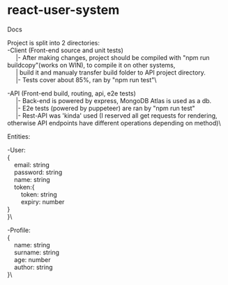 # react-user-system

Docs

Project is split into 2 directories:\
-Client (Front-end source and unit tests)\
&nbsp;&nbsp;&nbsp;&nbsp;        |- After making changes, project should be compiled with "npm run buildcopy"(works on WIN), to compile it on other systems,\
&nbsp;&nbsp;&nbsp;&nbsp;        |  build it and manualy transfer build folder to API project directory.\
&nbsp;&nbsp;&nbsp;&nbsp;        |- Tests cover about 85%, ran by "npm run test"\
  
 -API (Front-end build, routing, api, e2e tests)\
&nbsp;&nbsp;&nbsp;&nbsp;        |- Back-end is powered by express, MongoDB Atlas is used as a db.\
&nbsp;&nbsp;&nbsp;&nbsp;        |- E2e tests (powered by puppeteer) are ran by "npm run test"\
&nbsp;&nbsp;&nbsp;&nbsp;        |- Rest-API was 'kinda' used (I reserved all get requests for rendering, otherwise API endpoints have different operations depending on method)\

Entities:

-User:\
{\
&nbsp;&nbsp;&nbsp;&nbsp;email: string\
&nbsp;&nbsp;&nbsp;&nbsp;password: string\
&nbsp;&nbsp;&nbsp;&nbsp;name: string\
&nbsp;&nbsp;&nbsp;&nbsp;token:{\
	&nbsp;&nbsp;&nbsp;&nbsp;&nbsp;&nbsp;&nbsp;&nbsp;token: string\
	&nbsp;&nbsp;&nbsp;&nbsp;&nbsp;&nbsp;&nbsp;&nbsp;expiry: number\
	}\
 }\
 
 -Profile:\
{\
&nbsp;&nbsp;&nbsp;&nbsp;name: string\
&nbsp;&nbsp;&nbsp;&nbsp;surname: string\
&nbsp;&nbsp;&nbsp;&nbsp;age: number\
&nbsp;&nbsp;&nbsp;&nbsp;author: string\
 }\	

